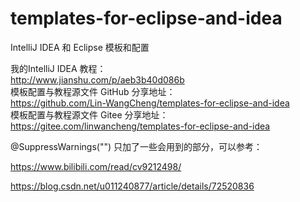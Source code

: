 # templates-for-eclipse-and-idea
IntelliJ IDEA 和 Eclipse 模板和配置

我的IntelliJ IDEA 教程：  
http://www.jianshu.com/p/aeb3b40d086b  
模板配置与教程源文件 GitHub 分享地址：  
https://github.com/Lin-WangCheng/templates-for-eclipse-and-idea  
模板配置与教程源文件 Gitee 分享地址：  
https://gitee.com/linwancheng/templates-for-eclipse-and-idea  


@SuppressWarnings("") 只加了一些会用到的部分，可以参考：

https://www.bilibili.com/read/cv9212498/

https://blog.csdn.net/u011240877/article/details/72520836